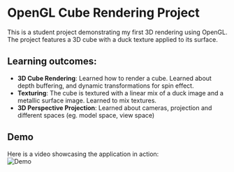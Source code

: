 
# OpenGL Cube Rendering Project  

This is a student project demonstrating my first 3D rendering using OpenGL. The project features a 3D cube with a duck texture applied to its surface.  

## Learning outcomes:
- **3D Cube Rendering**: Learned how to render a cube. Learned about depth buffering, and dynamic transformations for spin effect.  
- **Texturing**: The cube is textured with a linear mix of a duck image and a metallic surface image. Learned to mix textures.
- **3D Perspective Projection**: Learned about cameras, projection and different spaces (eg. model space, view space)

## Demo  
Here is a video showcasing the application in action:  
![Demo](demo.gif)

